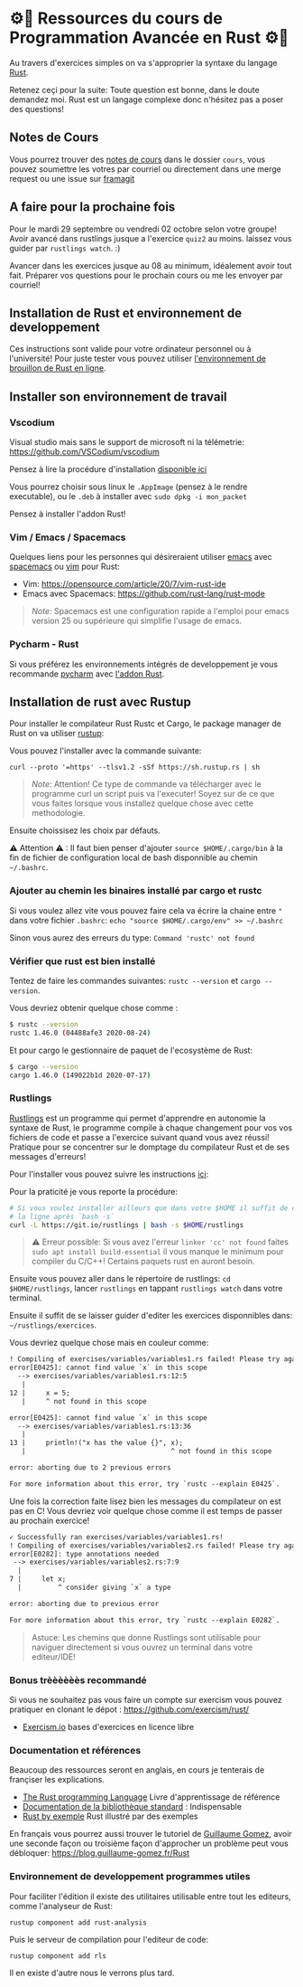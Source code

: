 # ⚙🦀 Ressources du cours de Programmation Avancée en Rust ⚙🦀

Au travers d'exercices simples on va s'approprier la syntaxe du langage
[Rust](https://www.rust-lang.org/).

Retenez ceçi pour la suite: Toute question est bonne, dans le doute demandez moi.
Rust est un langage complexe donc n'hésitez pas a poser des questions!

## Notes de Cours

Vous pourrez trouver des [notes de cours](cours/readme.md) dans le dossier `cours`, vous pouvez
soumettre les votres par courriel ou directement dans une merge request ou une
issue sur [framagit](https://framagit.org/darnuria/rust-initiation)

## A faire pour la prochaine fois

Pour le mardi 29 septembre ou vendredi 02 octobre selon votre groupe!
Avoir avancé dans rustlings jusque a l'exercice `quiz2` au moins.
laissez vous guider par `rustlings watch`. :)

Avancer dans les exercices jusque au 08 au minimum, idéalement avoir tout fait.
Préparer vos questions pour le prochain cours ou me les envoyer par courriel!

## Installation de Rust et environnement de developpement

Ces instructions sont valide pour votre ordinateur personnel ou à l'université!
Pour juste tester vous pouvez utiliser [l'environnement de brouillon de Rust en ligne](https://play.rust-lang.org/).

## Installer son environnement de travail

### Vscodium

Visual studio mais sans le support de microsoft ni la télémetrie:
<https://github.com/VSCodium/vscodium>

Pensez à lire la procédure d'installation [disponible
ici](https://github.com/VSCodium/vscodium#downloadinstall)

Vous pourrez choisir sous linux le `.AppImage` (pensez à le rendre executable),
ou le `.deb` à installer avec `sudo dpkg -i mon_packet`

Pensez à installer l'addon Rust!

### Vim / Emacs / Spacemacs

Quelques liens pour les personnes qui désireraient utiliser [emacs](https://www.gnu.org/software/emacs/)
avec [spacemacs](https://www.spacemacs.org/) ou [vim](https://www.vim.org/) pour Rust:

* Vim: <https://opensource.com/article/20/7/vim-rust-ide>
* Emacs avec Spacemacs: <https://github.com/rust-lang/rust-mode>

> *Note:* Spacemacs est une configuration rapide a l'emploi pour emacs version
> 25 ou supérieure qui simplifie l'usage de emacs.

### Pycharm - Rust

Si vous préférez les environnements intégrés de developpement je vous recommande [pycharm](https://www.jetbrains.com/pycharm/download/download-thanks.html) avec [l'addon Rust](https://plugins.jetbrains.com/plugin/8182-rust/versions/stable).

## Installation de rust avec Rustup

Pour installer le compilateur Rust Rustc et Cargo, le package manager de Rust
on va utiliser [rustup](https://rustup.rs/):

Vous pouvez l'installer avec la commande suivante:

`curl --proto '=https' --tlsv1.2 -sSf https://sh.rustup.rs | sh`

> *Note:* Attention! Ce type de commande va télécharger avec le programme curl
> un script puis va l'executer! Soyez sur de ce que vous faites lorsque vous
> installez quelque chose avec cette methodologie.

Ensuite choissisez les choix par défauts.

⚠ Attention ⚠ : Il faut bien penser d'ajouter `source $HOME/.cargo/bin` à la fin de
fichier de configuration local de bash disponnible au chemin `~/.bashrc`.

### Ajouter au chemin les binaires installé par cargo et rustc

Si vous voulez allez vite vous pouvez faire cela va écrire la chaine entre `"`
dans votre fichier `.bashrc`: `echo "source $HOME/.cargo/env" >> ~/.bashrc`

Sinon vous aurez des erreurs du type: `Command 'rustc' not found`

### Vérifier que rust est bien installé

Tentez de faire les commandes suivantes: `rustc --version` et `cargo --version`.

Vous devriez obtenir quelque chose comme :

```bash
$ rustc --version
rustc 1.46.0 (04488afe3 2020-08-24)
```

Et pour cargo le gestionnaire de paquet de l'ecosystème de Rust:

```bash
$ cargo --version
cargo 1.46.0 (149022b1d 2020-07-17)
```

### Rustlings

[Rustlings](https://github.com/rust-lang/rustlings/) est un programme qui permet d'apprendre en autonomie la syntaxe de Rust,
le programme compile à chaque changement pour vos vos fichiers de code et passe
a l'exercice suivant quand vous avez réussi! Pratique pour se concentrer sur
le domptage du compilateur Rust et de ses messages d'erreurs!

Pour l'installer vous pouvez suivre les instructions [ici](https://github.com/rust-lang/rustlings#macoslinux):

Pour la praticité je vous reporte la procédure:

```bash
# Si vous voulez installer ailleurs que dans votre $HOME il suffit de changer
# la ligne après `bash -s`
curl -L https://git.io/rustlings | bash -s $HOME/rustlings
```

> ⚠ Erreur possible: Si vous avez l'erreur `linker 'cc' not found` faites
> `sudo apt install build-essential` il vous manque le minimum pour
> compiler du C/C++! Certains paquets rust en auront besoin.

Ensuite vous pouvez aller dans le répertoire de rustlings: `cd $HOME/rustlings`,
lancer `rustlings` en tappant `rustlings watch` dans votre terminal.

Ensuite il suffit de se laisser guider d'editer les exercices disponnibles dans:
`~/rustlings/exercices`.

Vous devriez quelque chose mais en couleur comme:

```txt
! Compiling of exercises/variables/variables1.rs failed! Please try again. Here's the output:
error[E0425]: cannot find value `x` in this scope
  --> exercises/variables/variables1.rs:12:5
   |
12 |     x = 5;
   |     ^ not found in this scope

error[E0425]: cannot find value `x` in this scope
  --> exercises/variables/variables1.rs:13:36
   |
13 |     println!("x has the value {}", x);
   |                                    ^ not found in this scope

error: aborting due to 2 previous errors

For more information about this error, try `rustc --explain E0425`.
```

Une fois la correction faite lisez bien les messages du compilateur on est pas en C!
Vous devriez voir quelque chose comme il est temps de passer au prochain exercice!

```txt
✓ Successfully ran exercises/variables/variables1.rs!
! Compiling of exercises/variables/variables2.rs failed! Please try again. Here's the output:
error[E0282]: type annotations needed
 --> exercises/variables/variables2.rs:7:9
  |
7 |     let x;
  |         ^ consider giving `x` a type

error: aborting due to previous error

For more information about this error, try `rustc --explain E0282`.
```

> Astuce: Les chemins que donne Rustlings sont utilisable pour naviguer directement
si vous ouvrez un terminal dans votre editeur/IDE!

### Bonus trèèèèèès recommandé

Si vous ne souhaitez pas vous faire un compte sur exercism vous pouvez pratiquer
en clonant le dépot : <https://github.com/exercism/rust/>

* [Exercism.io](https://exercism.io/tracks/rust) bases d'exercices en licence
libre

### Documentation et références

Beaucoup des ressources seront en anglais, en cours je tenterais de françiser les explications.

* [The Rust programming Language](https://doc.rust-lang.org/book/) Livre d'apprentissage de référence
* [Documentation de la bibliothèque standard](https://doc.rust-lang.org/std/) : Indispensable
* [Rust by exemple](https://doc.rust-lang.org/stable/rust-by-example/) Rust illustré par des exemples

En français vous pourrez aussi trouver le tutoriel de [Guillaume Gomez](https://github.com/GuillaumeGomez/), avoir une seconde façon ou troisième façon d'approcher un problème peut vous débloquer: <https://blog.guillaume-gomez.fr/Rust>

### Environnement de developpement programmes utiles

Pour faciliter l'édition il existe des utilitaires utilisable entre tout les editeurs, comme
l'analyseur de Rust:

`rustup component add rust-analysis`

Puis le serveur de compilation pour l'editeur de code:

`rustup component add rls`

Il en existe d'autre nous le verrons plus tard.
